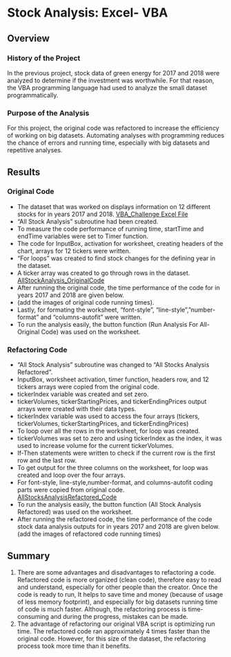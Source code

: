 # Stock Analysis: Excel- VBA

## Overview

### History of the Project

In the previous project, stock data of green energy for 2017 and 2018 were analyzed to determine if the investment was worthwhile. For that reason, the VBA programming language had used to analyze the small dataset programmatically. 
  
### Purpose of the Analysis

For this project, the original code was refactored to increase the efficiency of working on big datasets. Automating analyses with programming reduces the chance of errors and running time, especially with big datasets and repetitive analyses.  

## Results

### Original Code 

* The dataset that was worked on displays information on 12 different stocks for in years 2017 and 2018. [VBA_Challenge Excel File](https://github.com/duygusimsek/stock_analysis/blob/main/VBA_Challenge.xlsm)
* “All Stock Analysis” subroutine had been created.
* To measure the code performance of running time, startTime and endTime variables were set to Timer function.
* The code for InputBox, activation for worksheet, creating headers of the chart, arrays for 12 tickers were written. 
* “For loops” was created to find stock changes for the defining year in the dataset.
* A ticker array was created to go through rows in the dataset. [AllStockAnalysis_OriginalCode](https://github.com/duygusimsek/stock_analysis/blob/main/AllStockAnalysis_OriginalCode.bas)
* After running the original code, the time performance of the code for in years 2017 and 2018 are given below.
* (add the images of original code running times).
* Lastly, for formating the worksheet, “font-style”, “line-style”,”number-format” and “columns-autofit” were written.
* To run the analysis easily, the button function (Run Analysis For All- Original Code) was used on the worksheet. 

### Refactoring Code
	
* “All Stock Analysis” subroutine was changed to “All Stocks Analysis Refactored”.
* InputBox, worksheet activation, timer function, headers row, and 12 tickers arrays were copied from the original code.
* tickerIndex variable was created and set zero. 
* tickerVolumes, tickerStartingPrices, and tickerEndingPrices output arrays were created with their data types. 
* tickerIndex variable was used to access the four arrays (tickers, tickerVolumes, tickerStartingPrices, and tickerEndingPrices)
* To loop over all the rows in the worksheet, for loop was created.
* tickerVolumes was set to zero and using tickerIndex as the index, it was used to increase volume for the current tickerVolumes.
* If-Then statements were written to check if the current row is the first row and the last row.
* To get output for the three columns on the worksheet, for loop was created and loop over the four arrays. 
* For font-style, line-style,number-format, and columns-autofit coding parts were copied from original code. [AllStocksAnalysisRefactored_Code](https://github.com/duygusimsek/stock_analysis/blob/main/AllStocksAnalysisRefactored_Code.bas)
* To run the analysis easily, the button function (All Stock Analysis Refactored) was used on the worksheet. 
* After running the refactored code, the time performance of the code stock data analysis outputs for in years 2017 and 2018 are given below. (add the images of refactored code running times)

## Summary

1. There are some advantages and disadvantages to refactoring a code.  Refactored code is more organized (clean code), therefore easy to read and understand, especially for other people than the creator. Once the code is ready to run, It helps to save time and money (because of usage of less memory footprint), and especially for big datasets running time of code is much faster. Although, the refactoring process is time-consuming and during the progress, mistakes can be made. 
2.  The advantage of refactoring our original VBA script is optimizing run time. The refactored code ran approximately 4 times faster than the original code. However, for this size of the dataset, the refactoring process took more time than it benefits.

